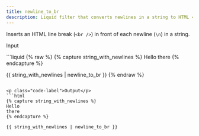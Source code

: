 ```yaml
---
title: newline_to_br
description: Liquid filter that converts newlines in a string to HTML <br /> tags.
---
```


Inserts an HTML line break (`<br />`) in front of each newline (`\n`) in a string.

<p class="code-label">Input</p>
```liquid
{% raw %}
{% capture string_with_newlines %}
Hello
there
{% endcapture %}

{{ string_with_newlines | newline_to_br }}
{% endraw %}
```

<p class="code-label">Output</p>
```html
{% capture string_with_newlines %}
Hello
there
{% endcapture %}

{{ string_with_newlines | newline_to_br }}
```
